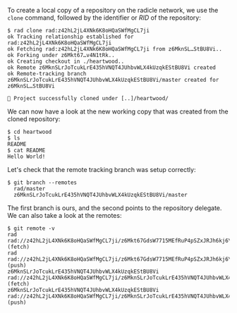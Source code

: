 To create a local copy of a repository on the radicle network, we use the
`clone` command, followed by the identifier or *RID* of the repository:

```
$ rad clone rad:z42hL2jL4XNk6K8oHQaSWfMgCL7ji
ok Tracking relationship established for rad:z42hL2jL4XNk6K8oHQaSWfMgCL7ji
ok Fetching rad:z42hL2jL4XNk6K8oHQaSWfMgCL7ji from z6MknSL…StBU8Vi..
ok Forking under z6Mkt67…v4N1tRk..
ok Creating checkout in ./heartwood..
ok Remote z6MknSLrJoTcukLrE435hVNQT4JUhbvWLX4kUzqkEStBU8Vi created
ok Remote-tracking branch z6MknSLrJoTcukLrE435hVNQT4JUhbvWLX4kUzqkEStBU8Vi/master created for z6MknSL…StBU8Vi

🌱 Project successfully cloned under [..]/heartwood/

```

We can now have a look at the new working copy that was created from the cloned
repository:

```
$ cd heartwood
$ ls
README
$ cat README
Hello World!
```

Let's check that the remote tracking branch was setup correctly:

```
$ git branch --remotes
  rad/master
  z6MknSLrJoTcukLrE435hVNQT4JUhbvWLX4kUzqkEStBU8Vi/master
```

The first branch is ours, and the second points to the repository delegate.
We can also take a look at the remotes:

```
$ git remote -v
rad	rad://z42hL2jL4XNk6K8oHQaSWfMgCL7ji/z6Mkt67GdsW7715MEfRuP4pSZxJRJh6kj6Y48WRqVv4N1tRk (fetch)
rad	rad://z42hL2jL4XNk6K8oHQaSWfMgCL7ji/z6Mkt67GdsW7715MEfRuP4pSZxJRJh6kj6Y48WRqVv4N1tRk (push)
z6MknSLrJoTcukLrE435hVNQT4JUhbvWLX4kUzqkEStBU8Vi	rad://z42hL2jL4XNk6K8oHQaSWfMgCL7ji/z6MknSLrJoTcukLrE435hVNQT4JUhbvWLX4kUzqkEStBU8Vi (fetch)
z6MknSLrJoTcukLrE435hVNQT4JUhbvWLX4kUzqkEStBU8Vi	rad://z42hL2jL4XNk6K8oHQaSWfMgCL7ji/z6MknSLrJoTcukLrE435hVNQT4JUhbvWLX4kUzqkEStBU8Vi (push)
```

